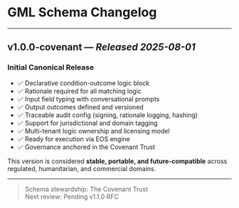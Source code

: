 # GML Schema Changelog

---

## v1.0.0-covenant — *Released 2025-08-01*

### Initial Canonical Release

- ✅ Declarative condition-outcome logic block
- ✅ Rationale required for all matching logic
- ✅ Input field typing with conversational prompts
- ✅ Output outcomes defined and versioned
- ✅ Traceable audit config (signing, rationale logging, hashing)
- ✅ Support for jurisdictional and domain tagging
- ✅ Multi-tenant logic ownership and licensing model
- ✅ Ready for execution via EOS engine
- ✅ Governance anchored in the Covenant Trust

This version is considered **stable, portable, and future-compatible** across regulated, humanitarian, and commercial domains.

---

> Schema stewardship: The Covenant Trust  
> Next review: Pending v1.1.0 RFC

